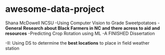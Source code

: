# awesome-data-project
Shana McDowell
NCSU
-Using Computer Vision to Grade Sweetpotatoes
-**General Research about Black Farmers in NC and there acress to aid and resources**
-Predicting Crop Rotation using ML
-A FINISHED Dissertation


-II: Using DS to determine the **best locations** to place in field weather station
